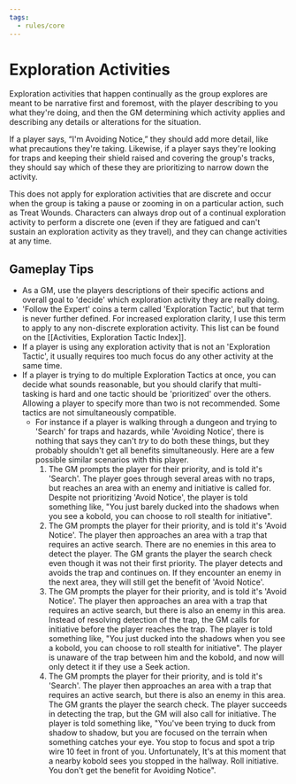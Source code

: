 ```yaml
---
tags:
  - rules/core
---
```

# Exploration Activities

Exploration activities that happen continually as the group explores are meant to be narrative first and foremost, with the player describing to you what they're doing, and then the GM determining which activity applies and describing any details or alterations for the situation.

If a player says, “I'm Avoiding Notice,” they should add more detail, like what precautions they're taking. Likewise, if a player says they're looking for traps and keeping their shield raised and covering the group's tracks, they should say which of these they are prioritizing to narrow down the activity.

This does not apply for exploration activities that are discrete and occur when the group is taking a pause or zooming in on a particular action, such as Treat Wounds. Characters can always drop out of a continual exploration activity to perform a discrete one (even if they are fatigued and can't sustain an exploration activity as they travel), and they can change activities at any time.

## Gameplay Tips

- As a GM, use the players descriptions of their specific actions and overall goal to 'decide' which exploration activity they are really doing.
- 'Follow the Expert' coins a term called 'Exploration Tactic', but that term is never further defined. For increased exploration clarity, I use this term to apply to any non-discrete exploration activity. This list can be found on the [[Activities, Exploration Tactic Index]].  
- If a player is using any exploration activity that is not an 'Exploration Tactic', it usually requires too much focus do any other activity at the same time.
- If a player is trying to do multiple Exploration Tactics at once, you can decide what sounds reasonable, but you should clarify that multi-tasking is hard and one tactic should be 'prioritized' over the others. Allowing a player to specify more than two is not recommended. Some tactics are not simultaneously compatible.
	- For instance if a player is walking through a dungeon and trying to 'Search' for traps and hazards, while 'Avoiding Notice', there is nothing that says they can't _try_ to do both these things, but they probably shouldn't get all benefits simultaneously. Here are a few possible similar scenarios with this player.
	  1) The GM prompts the player for their priority, and is told it's 'Search'. The player goes through several areas with no traps, but reaches an area with an enemy and initiative is called for. Despite not prioritizing 'Avoid Notice', the player is told something like, "You just barely ducked into the shadows when you see a kobold, you can choose to roll stealth for initiative". 
	  2) The GM prompts the player for their priority, and is told it's 'Avoid Notice'. The player then approaches an area with a trap that requires an active search. There are no enemies in this area to detect the player. The GM grants the player the search check even though it was not their first priority. The player detects and avoids the trap and continues on. If they encounter an enemy in the next area, they will still get the benefit of 'Avoid Notice'.
	  3) The GM prompts the player for their priority, and is told it's 'Avoid Notice'. The player then approaches an area with a trap that requires an active search, but there is also an enemy in this area. Instead of resolving detection of the trap, the GM calls for initiative before the player reaches the trap. The player is told something like, "You just ducked into the shadows when you see a kobold, you can choose to roll stealth for initiative". The player is unaware of the trap between him and the kobold, and now will only detect it if they use a Seek action.
	  4) The GM prompts the player for their priority, and is told it's 'Search'. The player then approaches an area with a trap that requires an active search, but there is also an enemy in this area. The GM grants the player the search check. The player succeeds in detecting the trap, but the GM will also call for initiative. The player is told something like, "You've been trying to duck from shadow to shadow, but you are focused on the terrain when something catches your eye. You stop to focus and spot a trip wire 10 feet in front of you. Unfortunately, It's at this moment that a nearby kobold sees you stopped in the hallway. Roll initiative. You don't get the benefit for Avoiding Notice".